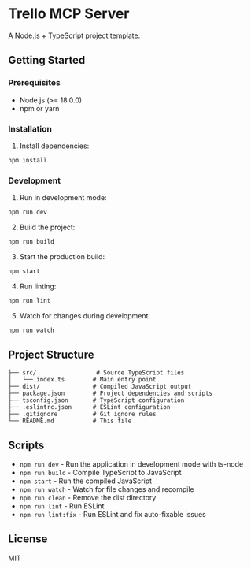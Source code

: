 # Trello MCP Server

A Node.js + TypeScript project template.

## Getting Started

### Prerequisites

- Node.js (>= 18.0.0)
- npm or yarn

### Installation

1. Install dependencies:

```bash
npm install
```

### Development

1. Run in development mode:

```bash
npm run dev
```

2. Build the project:

```bash
npm run build
```

3. Start the production build:

```bash
npm start
```

4. Run linting:

```bash
npm run lint
```

5. Watch for changes during development:

```bash
npm run watch
```

## Project Structure

```
├── src/                 # Source TypeScript files
│   └── index.ts        # Main entry point
├── dist/               # Compiled JavaScript output
├── package.json        # Project dependencies and scripts
├── tsconfig.json       # TypeScript configuration
├── .eslintrc.json      # ESLint configuration
├── .gitignore          # Git ignore rules
└── README.md           # This file
```

## Scripts

- `npm run dev` - Run the application in development mode with ts-node
- `npm run build` - Compile TypeScript to JavaScript
- `npm start` - Run the compiled JavaScript
- `npm run watch` - Watch for file changes and recompile
- `npm run clean` - Remove the dist directory
- `npm run lint` - Run ESLint
- `npm run lint:fix` - Run ESLint and fix auto-fixable issues

## License

MIT
